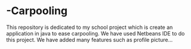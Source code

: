 # -Carpooling
This repository is dedicated to my school project which is create an application in java to ease carpooling. 
We have used Netbeans IDE to do this project. We have added many features such as profile picture...
